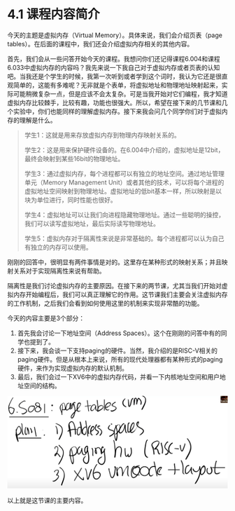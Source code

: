 # 4.1 课程内容简介

今天的主题是虚拟内存（Virtual Memory）。具体来说，我们会介绍页表（page tables）。在后面的课程中，我们还会介绍虚拟内存相关的其他内容。

首先，我们会从一些问答开始今天的课程。我想问你们还记得课程6.004和课程6.033中虚拟内存的内容吗？我先来说一下我自己对于虚拟内存或者页表的认知吧。当我还是个学生的时候，我第一次听到或者学到这个词时，我认为它还是很直观简单的，这能有多难呢？无非就是个表单，将虚拟地址和物理地址映射起来，实际可能稍微复杂一点，但是应该不会太复杂。可是当我开始对它们编程，我才知道虚拟内存比较棘手，比较有趣，功能也很强大。所以，希望在接下来的几节课和几个实验中，你们也能同样的理解虚拟内存。接下来我会问几个同学你们对于虚拟内存的理解是什么。

> 学生1：这就是用来存放虚拟内存到物理内存映射关系的。
>
> 学生2：这是用来保护硬件设备的。在6.004中介绍的，虚拟地址是12bit，最终会映射到某些16bit的物理地址。
>
> 学生3：通过虚拟内存，每个进程都可以有独立的地址空间。通过地址管理单元（Memory Management Unit）或者其他的技术，可以将每个进程的虚拟地址空间映射到物理地址。虚拟地址的低bit基本一样，所以映射是以块为单位进行，同时性能也很好。
>
> 学生4：虚拟地址可以让我们向进程隐藏物理地址。通过一些聪明的操控，我们可以读写虚拟地址，最后实际读写物理地址。
>
> 学生5：虚拟内存对于隔离性来说是非常基础的。每个进程都可以认为自己有独立的内存可以使用。

刚刚的回答中，很明显有两件事情是对的。这里存在某种形式的映射关系；并且映射关系对于实现隔离性来说有帮助。

隔离性是我们讨论虚拟内存的主要原因。在接下来的两节课，尤其当我们开始对虚拟内存开始编程后，我们可以真正理解它的作用。这节课我们主要会关注虚拟内存的工作机制，之后我们会看到如何使用这里的机制来实现非常酷的功能。

今天的内容主要是3个部分：

1. 首先我会讨论一下地址空间（Address Spaces）。这个在刚刚的问答中有的同学也提到了。
2. 接下来，我会谈一下支持paging的硬件。当然，我介绍的是RISC-V相关的paging硬件。但是从根本上来说，所有的现代处理器都有某种形式的paging硬件，来作为实现虚拟内存的默认机制。
3. 最后，我们会过一下XV6中的虚拟内存代码，并看一下内核地址空间和用户地址空间的结构。

![](../.gitbook/assets/image%20%28168%29.png)

以上就是这节课的主要内容。

